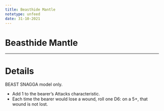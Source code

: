 ```yaml
---
title: Beasthide Mantle
notetype: unfeed
date: 31-10-2021
---
```


# Beasthide Mantle

---

# Details

BEAST SNAGGA model only.
-   Add 1 to the bearer’s Attacks characteristic.
-   Each time the bearer would lose a wound, roll one D6: on a 5+, that wound is not lost.
